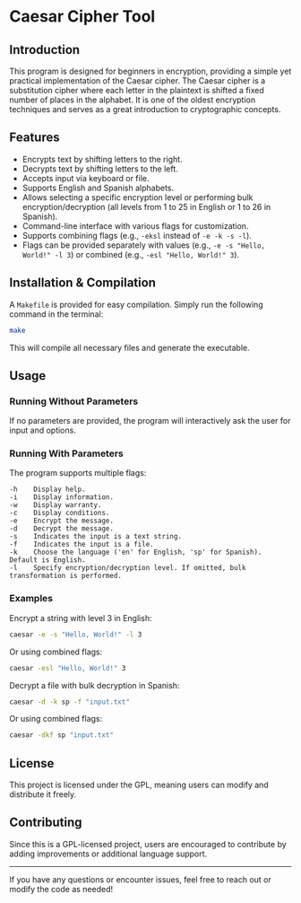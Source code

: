 # Caesar Cipher Tool

## Introduction

This program is designed for beginners in encryption, providing a simple yet practical implementation of the Caesar cipher. The Caesar cipher is a substitution cipher where each letter in the plaintext is shifted a fixed number of places in the alphabet. It is one of the oldest encryption techniques and serves as a great introduction to cryptographic concepts.

## Features

- Encrypts text by shifting letters to the right.
- Decrypts text by shifting letters to the left.
- Accepts input via keyboard or file.
- Supports English and Spanish alphabets.
- Allows selecting a specific encryption level or performing bulk encryption/decryption (all levels from 1 to 25 in English or 1 to 26 in Spanish).
- Command-line interface with various flags for customization.
- Supports combining flags (e.g., `-eksl` instead of `-e -k -s -l`).
- Flags can be provided separately with values (e.g., `-e -s "Hello, World!" -l 3`) or combined (e.g., `-esl "Hello, World!" 3`).

## Installation & Compilation

A `Makefile` is provided for easy compilation. Simply run the following command in the terminal:

```sh
make
```

This will compile all necessary files and generate the executable.

## Usage

### Running Without Parameters

If no parameters are provided, the program will interactively ask the user for input and options.

### Running With Parameters

The program supports multiple flags:

```
-h    Display help.
-i    Display information.
-w    Display warranty.
-c    Display conditions.
-e    Encrypt the message.
-d    Decrypt the message.
-s    Indicates the input is a text string.
-f    Indicates the input is a file.
-k    Choose the language ('en' for English, 'sp' for Spanish). Default is English.
-l    Specify encryption/decryption level. If omitted, bulk transformation is performed.
```

### Examples

Encrypt a string with level 3 in English:

```sh
caesar -e -s "Hello, World!" -l 3
```

Or using combined flags:

```sh
caesar -esl "Hello, World!" 3
```

Decrypt a file with bulk decryption in Spanish:

```sh
caesar -d -k sp -f "input.txt"
```

Or using combined flags:

```sh
caesar -dkf sp "input.txt"
```

## License

This project is licensed under the GPL, meaning users can modify and distribute it freely.

## Contributing

Since this is a GPL-licensed project, users are encouraged to contribute by adding improvements or additional language support.

---

If you have any questions or encounter issues, feel free to reach out or modify the code as needed!

